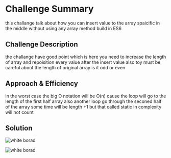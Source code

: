 # Challenge Summary
this challange talk about how you can insert value to the array spaicific in the middle without using any array method build in ES6

## Challenge Description
the challange have good point which is here you need to increase the length of array and repoisition every value after the insert value also toy must be careful about the length of original array is it odd or even 

## Approach & Efficiency
in the worst case the big O notation will be O(n) cause the loop will go to the length of the  first half array also another loop go through the seconed half of the array some time will be length +1 but that called static in complexity will not count    

## Solution
![white borad](/home/student52/temp/project_folder/codefellows_401/data-structures-and-algorithms/assets/82909218_266073641020959_156133043440975872_n.jpg)

![white borad](/home/student52/temp/project_folder/codefellows_401/data-structures-and-algorithms/assets/82909218_266073641020959_156133043440975872_n.jpg)